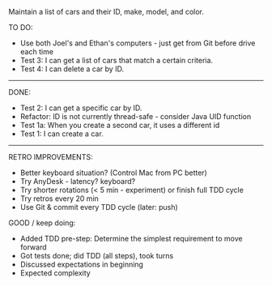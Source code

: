 Maintain a list of cars and their ID, make, model, and color.

TO DO:
- Use both Joel's and Ethan's computers - just get from Git before drive each time
- Test 3: I can get a list of cars that match a certain criteria.
- Test 4: I can delete a car by ID.

----------------------------------
DONE:
- Test 2: I can get a specific car by ID.
- Refactor: ID is not currently thread-safe - consider Java UID function
- Test 1a: When you create a second car, it uses a different id
- Test 1: I can create a car.
----------------------------------
RETRO IMPROVEMENTS:
- Better keyboard situation? (Control Mac from PC better)
- Try AnyDesk - latency? keyboard?
- Try shorter rotations (< 5 min - experiment) or finish full TDD cycle
- Try retros every 20 min
- Use Git & commit every TDD cycle (later: push)

GOOD / keep doing: 
- Added TDD pre-step: Determine the simplest requirement to move forward
- Got tests done; did TDD (all steps), took turns
- Discussed expectations in beginning
- Expected complexity
